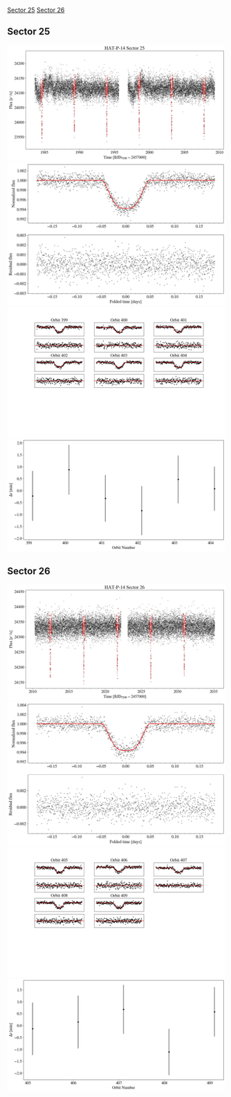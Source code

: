 [Sector 25](#sector25)
[Sector 26](#sector26)

<a name = "sector25"></a>
## Sector 25
![alt text](/tt/HAT-P-14_Sector_25/HAT-P-14_Sector_25_a_TimeSeries.png)
![alt text](/tt/HAT-P-14_Sector_25/HAT-P-14_Sector_25_b_FoldedLightCurve.png)
![alt text](/tt/HAT-P-14_Sector_25/HAT-P-14_Sector_25_b_IndividualTransitsWithFit.png)
![alt text](/tt/HAT-P-14_Sector_25/HAT-P-14_Sector_25_c_TimingResiduals.png)

<a name = "sector26"></a>
## Sector 26
![alt text](/tt/HAT-P-14_Sector_26/HAT-P-14_Sector_26_a_TimeSeries.png)
![alt text](/tt/HAT-P-14_Sector_26/HAT-P-14_Sector_26_b_FoldedLightCurve.png)
![alt text](/tt/HAT-P-14_Sector_26/HAT-P-14_Sector_26_b_IndividualTransitsWithFit.png)
![alt text](/tt/HAT-P-14_Sector_26/HAT-P-14_Sector_26_c_TimingResiduals.png)

